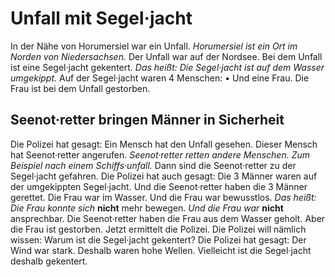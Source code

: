 # Unfall mit Segel·jacht

In der Nähe von Horumersiel war ein Unfall. 
*Horumersiel ist ein Ort im Norden von Niedersachsen.* Der Unfall war auf der Nordsee. Bei dem Unfall ist eine Segel·jacht gekentert. *Das heißt:* 
*Die Segel·jacht ist auf dem Wasser umgekippt.* Auf der Segel·jacht waren 4 Menschen: • Und eine Frau. Die Frau ist bei dem Unfall gestorben. 

## Seenot·retter bringen Männer in Sicherheit
Die Polizei hat gesagt: Ein Mensch hat den Unfall gesehen. Dieser Mensch hat Seenot·retter angerufen. 
*Seenot·retter retten andere Menschen.* 
*Zum Beispiel nach einem Schiffs·unfall.* Dann sind die Seenot·retter zu der Segel·jacht gefahren. Die Polizei hat auch gesagt: Die 3 Männer waren auf der umgekippten Segel·jacht. Und die Seenot·retter haben die 3 Männer gerettet. Die Frau war im Wasser. Und die Frau war bewusstlos. *Das heißt:* 
*Die Frau konnte sich* **nicht** mehr bewegen. 
*Und die Frau war* **nicht** ansprechbar. Die Seenot·retter haben die Frau aus dem Wasser geholt. Aber die Frau ist gestorben. 
Jetzt ermittelt die Polizei. Die Polizei will nämlich wissen: Warum ist die Segel·jacht gekentert? Die Polizei hat gesagt: Der Wind war stark. Deshalb waren hohe Wellen. Vielleicht ist die Segel·jacht deshalb gekentert. 
